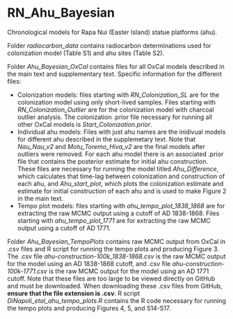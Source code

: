 # RN_Ahu_Bayesian
Chronological models for Rapa Nui (Easter Island) statue platforms (ahu).

Folder _radiocarbon_data_ contains radiocarbon determinations used for colonization model (Table S1) and ahu sites (Table S2).

Folder _Ahu_Bayesian_OxCal_ contains files for all OxCal models described in the main text and supplementary text.
Specific information for the different files:
- Colonization models: files starting with _RN_Colonization_SL_ are for the colonization model using only short-lived samples. Files starting with _RN_Colonization_Outlier_ are for the colonization model with charcoal outlier analysis. The colonization .prior file necessary for running all other OxCal models is _Start_Colonization.prior_.
- Individual ahu models: Files with just ahu names are the inidivual models for different ahu described in the supplemetary text. Note that _Nau_Nau_v2_ and _Motu_Toremo_Hiva_v2_ are the final models after outliers were removed. For each ahu model there is an associated .prior file that contains the posterior estimate for initial ahu construction. These files are necessary for running the model titled _Ahu_Difference_, which calculates that time-lag between colonization and construction of each ahu, and _Ahu_start_plot_, which plots the colonization estimate and estimate for initial construction of each ahu and is used to make Figure 2 in the main text.
- Tempo plot models: files starting with _ahu_tempo_plot_1838_1868_ are for extracting the raw MCMC output using a cutoff of AD 1838-1868. Files starting with _ahu_tempo_plot_1771_ are for extracting the raw MCMC output using a cutoff of AD 1771.

Folder _Ahu_Bayesian_TempoPlots_ contains raw MCMC output from OxCal in .csv files and R script for running the tempo plots and producing Figure 3. The .csv file _ahu-construction-100k_1838-1868.csv_ is the raw MCMC output for the model using an AD 1838-1868 cutoff, and .csv file _ahu-construction-100k-1771.csv_ is the raw MCMC output for the model using an AD 1771 cutoff. Note that these files are too large to be viewed directly on GitHub and must be downloaded. When downloading these .csv files from GitHub, **ensure that the file extension is .csv**. R script _DiNapoli_etal_ahu_tempo_plots.R_ contains the R code necessary for running the tempo plots and producing Figures 4, 5, and S14-S17.
